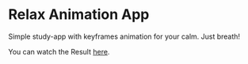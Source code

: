 # Relax Animation App

Simple study-app with keyframes animation for your calm. Just breath!

You can watch the Result [here](http://super-clam.surge.sh/).